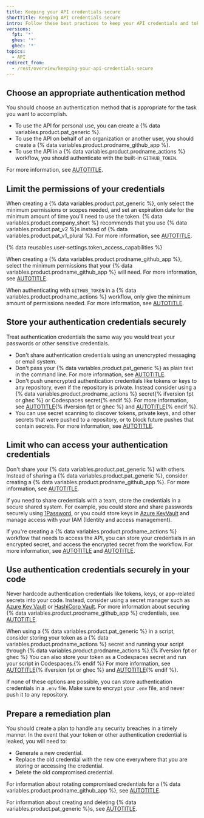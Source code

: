 ```yaml
---
title: Keeping your API credentials secure
shortTitle: Keeping API credentials secure
intro: Follow these best practices to keep your API credentials and tokens secure.
versions:
  fpt: '*'
  ghes: '*'
  ghec: '*'
topics:
  - API
redirect_from:
  - /rest/overview/keeping-your-api-credentials-secure
---
```


## Choose an appropriate authentication method

You should choose an authentication method that is appropriate for the task you want to accomplish.

* To use the API for personal use, you can create a {% data variables.product.pat_generic %}.
* To use the API on behalf of an organization or another user, you should create a {% data variables.product.prodname_github_app %}.
* To use the API in a {% data variables.product.prodname_actions %} workflow, you should authenticate with the built-in `GITHUB_TOKEN`.

For more information, see [AUTOTITLE](/authentication/keeping-your-account-and-data-secure/about-authentication-to-github#authenticating-with-the-api).

## Limit the permissions of your credentials

When creating a {% data variables.product.pat_generic %}, only select the minimum permissions or scopes needed, and set an expiration date for the minimum amount of time you'll need to use the token. {% data variables.product.company_short %} recommends that you use {% data variables.product.pat_v2 %}s instead of {% data variables.product.pat_v1_plural %}. For more information, see [AUTOTITLE](/authentication/keeping-your-account-and-data-secure/managing-your-personal-access-tokens#types-of-personal-access-tokens).

{% data reusables.user-settings.token_access_capabilities %}

When creating a {% data variables.product.prodname_github_app %}, select the minimum permissions that your {% data variables.product.prodname_github_app %} will need. For more information, see [AUTOTITLE](/apps/creating-github-apps/setting-up-a-github-app/best-practices-for-creating-a-github-app).

When authenticating with `GITHUB_TOKEN` in a {% data variables.product.prodname_actions %} workflow, only give the minimum amount of permissions needed. For more information, see [AUTOTITLE](/actions/security-guides/automatic-token-authentication#permissions-for-the-github_token).

## Store your authentication credentials securely

Treat authentication credentials the same way you would treat your passwords or other sensitive credentials.

* Don't share authentication credentials using an unencrypted messaging or email system.
* Don't pass your {% data variables.product.pat_generic %} as plain text in the command line. For more information, see [AUTOTITLE](/authentication/keeping-your-account-and-data-secure/managing-your-personal-access-tokens#keeping-your-personal-access-tokens-secure).
* Don't push unencrypted authentication credentials like tokens or keys to any repository, even if the repository is private. Instead consider using a {% data variables.product.prodname_actions %} secret{% ifversion fpt or ghec %} or Codespaces secret{% endif %}. For more information, see [AUTOTITLE](/actions/security-guides/encrypted-secrets){% ifversion fpt or ghec %} and [AUTOTITLE](/codespaces/managing-your-codespaces/managing-encrypted-secrets-for-your-codespaces){% endif %}.
* You can use secret scanning to discover tokens, private keys, and other secrets that were pushed to a repository, or to block future pushes that contain secrets. For more information, see [AUTOTITLE](/code-security/secret-scanning/introduction/about-secret-scanning).

## Limit who can access your authentication credentials

Don't share your {% data variables.product.pat_generic %} with others. Instead of sharing a {% data variables.product.pat_generic %}, consider creating a {% data variables.product.prodname_github_app %}. For more information, see [AUTOTITLE](/apps/creating-github-apps/setting-up-a-github-app/about-creating-github-apps).

If you need to share credentials with a team, store the credentials in a secure shared system. For example, you could store and share passwords securely using [1Password](https://1password.com/), or you could store keys in [Azure KeyVault](https://azure.microsoft.com/en-gb/products/key-vault) and manage access with your IAM (Identity and access management).

If you're creating a {% data variables.product.prodname_actions %} workflow that needs to access the API, you can store your credentials in an encrypted secret, and access the encrypted secret from the workflow. For more information, see [AUTOTITLE](/actions/security-guides/encrypted-secrets) and [AUTOTITLE](/apps/creating-github-apps/guides/making-authenticated-api-requests-with-a-github-app-in-a-github-actions-workflow).

## Use authentication credentials securely in your code

Never hardcode authentication credentials like tokens, keys, or app-related secrets into your code. Instead, consider using a secret manager such as [Azure Key Vault](https://azure.microsoft.com/products/key-vault) or [HashiCorp Vault](https://www.hashicorp.com/products/vault). For more information about securing {% data variables.product.prodname_github_app %} credentials, see [AUTOTITLE](/apps/creating-github-apps/setting-up-a-github-app/best-practices-for-creating-a-github-app).

When using a {% data variables.product.pat_generic %} in a script, consider storing your token as a {% data variables.product.prodname_actions %} secret and running your script through {% data variables.product.prodname_actions %}.{% ifversion fpt or ghec %} You can also store your token as a Codespaces secret and run your script in Codespaces.{% endif %} For more information, see [AUTOTITLE](/actions/security-guides/encrypted-secrets){% ifversion fpt or ghec %} and [AUTOTITLE](/codespaces/managing-your-codespaces/managing-encrypted-secrets-for-your-codespaces){% endif %}.

If none of these options are possible, you can store authentication credentials in a `.env` file. Make sure to encrypt your `.env` file, and never push it to any repository.

## Prepare a remediation plan

You should create a plan to handle any security breaches in a timely manner. In the event that your token or other authentication credential is leaked, you will need to:

* Generate a new credential.
* Replace the old credential with the new one everywhere that you are storing or accessing the credential.
* Delete the old compromised credential.

For information about rotating compromised credentials for a {% data variables.product.prodname_github_app %}, see [AUTOTITLE](/apps/creating-github-apps/setting-up-a-github-app/best-practices-for-creating-a-github-app).

For information about creating and deleting {% data variables.product.pat_generic %}s, see [AUTOTITLE](/authentication/keeping-your-account-and-data-secure/managing-your-personal-access-tokens).
